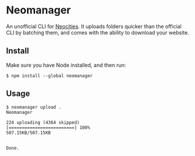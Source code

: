 # Neomanager

An unofficial CLI for [Neocities](https://neocities.org). It uploads folders quicker than the official CLI by batching them, and comes with the ability to download your website.

## Install

Make sure you have Node installed, and then run:

```
$ npm install --global neomanager
```

## Usage

```
$ neomanager upload .
Neomanager

224 uploading (4364 skipped)
[=========================] 100%
507.15KB/507.15KB


Done.
```
